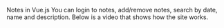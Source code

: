Notes in Vue.js
You can login to notes, add/remove notes, search by date, name and description.
Below is a video that shows how the site works.

